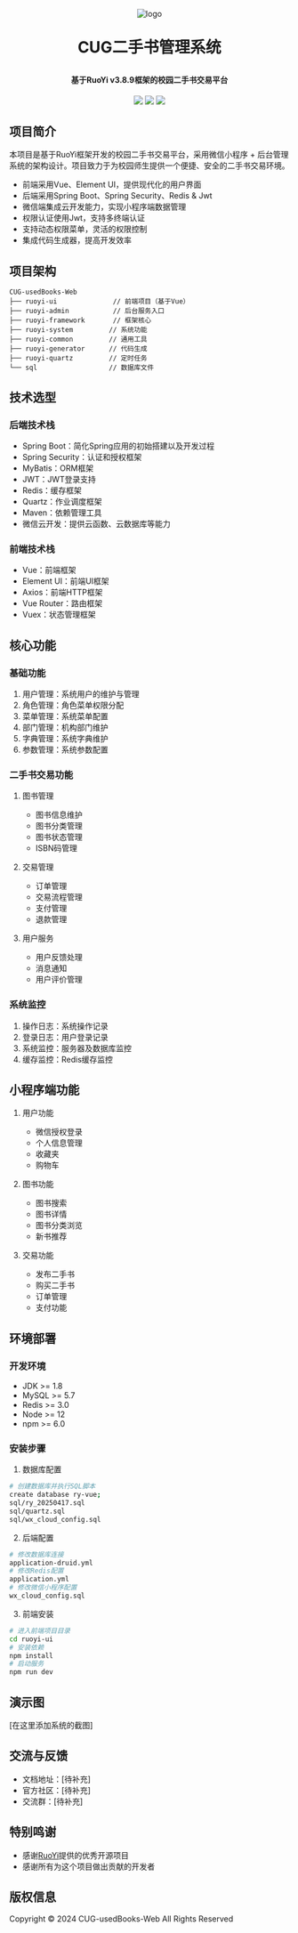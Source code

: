 <p align="center">
	<img alt="logo" src="https://oscimg.oschina.net/oscnet/up-d3d0a9303e11d522a06cd263f3079027715.png">
</p>
<h1 align="center" style="margin: 30px 0 30px; font-weight: bold;">CUG二手书管理系统</h1>
<h4 align="center">基于RuoYi v3.8.9框架的校园二手书交易平台</h4>
<p align="center">
	<a href="https://gitee.com/y_project/RuoYi-Vue/stargazers"><img src="https://gitee.com/y_project/RuoYi-Vue/badge/star.svg?theme=dark"></a>
	<a href="https://gitee.com/y_project/RuoYi-Vue"><img src="https://img.shields.io/badge/RuoYi-v3.8.9-brightgreen.svg"></a>
	<a href="https://gitee.com/y_project/RuoYi-Vue/blob/master/LICENSE"><img src="https://img.shields.io/github/license/mashape/apistatus.svg"></a>
</p>

## 项目简介

本项目是基于RuoYi框架开发的校园二手书交易平台，采用微信小程序 + 后台管理系统的架构设计。项目致力于为校园师生提供一个便捷、安全的二手书交易环境。

* 前端采用Vue、Element UI，提供现代化的用户界面
* 后端采用Spring Boot、Spring Security、Redis & Jwt
* 微信端集成云开发能力，实现小程序端数据管理
* 权限认证使用Jwt，支持多终端认证
* 支持动态权限菜单，灵活的权限控制
* 集成代码生成器，提高开发效率

## 项目架构

```
CUG-usedBooks-Web
├── ruoyi-ui              // 前端项目（基于Vue）
├── ruoyi-admin           // 后台服务入口
├── ruoyi-framework       // 框架核心
├── ruoyi-system         // 系统功能
├── ruoyi-common         // 通用工具
├── ruoyi-generator      // 代码生成
├── ruoyi-quartz         // 定时任务
└── sql                  // 数据库文件
```

## 技术选型

### 后端技术栈

- Spring Boot：简化Spring应用的初始搭建以及开发过程
- Spring Security：认证和授权框架
- MyBatis：ORM框架  
- JWT：JWT登录支持  
- Redis：缓存框架
- Quartz：作业调度框架  
- Maven：依赖管理工具
- 微信云开发：提供云函数、云数据库等能力

### 前端技术栈

- Vue：前端框架
- Element UI：前端UI框架
- Axios：前端HTTP框架
- Vue Router：路由框架
- Vuex：状态管理框架

## 核心功能

### 基础功能
1. 用户管理：系统用户的维护与管理
2. 角色管理：角色菜单权限分配
3. 菜单管理：系统菜单配置
4. 部门管理：机构部门维护
5. 字典管理：系统字典维护
6. 参数管理：系统参数配置

### 二手书交易功能
1. 图书管理
   - 图书信息维护
   - 图书分类管理
   - 图书状态管理
   - ISBN码管理

2. 交易管理
   - 订单管理
   - 交易流程管理
   - 支付管理
   - 退款管理

3. 用户服务
   - 用户反馈处理
   - 消息通知
   - 用户评价管理

### 系统监控
1. 操作日志：系统操作记录
2. 登录日志：用户登录记录
3. 系统监控：服务器及数据库监控
4. 缓存监控：Redis缓存监控

## 小程序端功能

1. 用户功能
   - 微信授权登录
   - 个人信息管理
   - 收藏夹
   - 购物车

2. 图书功能
   - 图书搜索
   - 图书详情
   - 图书分类浏览
   - 新书推荐

3. 交易功能
   - 发布二手书
   - 购买二手书
   - 订单管理
   - 支付功能

## 环境部署

### 开发环境

- JDK >= 1.8
- MySQL >= 5.7
- Redis >= 3.0
- Node >= 12
- npm >= 6.0

### 安装步骤

1. 数据库配置
```bash
# 创建数据库并执行SQL脚本
create database ry-vue;
sql/ry_20250417.sql
sql/quartz.sql
sql/wx_cloud_config.sql
```

2. 后端配置
```bash
# 修改数据库连接
application-druid.yml
# 修改Redis配置
application.yml
# 修改微信小程序配置
wx_cloud_config.sql
```

3. 前端安装
```bash
# 进入前端项目目录
cd ruoyi-ui
# 安装依赖
npm install
# 启动服务
npm run dev
```

## 演示图

[在这里添加系统的截图]

## 交流与反馈

- 文档地址：[待补充]
- 官方社区：[待补充]
- 交流群：[待补充]

## 特别鸣谢

- 感谢[RuoYi](https://gitee.com/y_project/RuoYi-Vue)提供的优秀开源项目
- 感谢所有为这个项目做出贡献的开发者

## 版权信息

Copyright © 2024 CUG-usedBooks-Web All Rights Reserved

